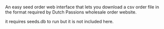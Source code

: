 An easy seed order web interface that lets you download a csv order file in the format required by Dutch Passions wholesale order website.

it requires seeds.db to run but it is not included here.
